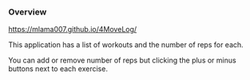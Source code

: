 ### Overview
https://mlama007.github.io/4MoveLog/

This application has a list of workouts and the number of reps for each.

You can add or remove number of reps but clicking the plus or minus buttons next to each exercise.

